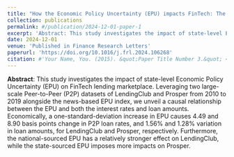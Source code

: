 ```yaml
---
title: "How the Economic Policy Uncertainty (EPU) impacts FinTech: The implication of P2P lending markets"
collection: publications
permalink: #/publication/2024-12-01-paper-1
excerpt: 'Abstract: This study investigates the impact of state-level Economic Policy Uncertainty (EPU) on FinTech lending marketplace. Leveraging two large-scale Peer-to-Peer (P2P) datasets of LendingClub and Prosper from 2010 to 2019 alongside the news-based EPU index, we unveil a causal relationship between the EPU and both the interest rates and loan amounts. Economically, a one-standard-deviation increase in EPU causes 4.49 and 8.90 basis points change in P2P loan rates, and 1.56% and 1.28% variation in loan amounts, for LendingClub and Prosper, respectively. Furthermore, the national-sourced EPU has a relatively stronger effect on LendingClub, while the state-sourced EPU imposes more impacts on Prosper.'
date: 2024-12-01
venue: 'Published in Finance Research Letters'
paperurl: 'https://doi.org/10.1016/j.frl.2024.106268'
citation: #'Your Name, You. (2015). &quot;Paper Title Number 3.&quot; <i>Journal 1</i>. 1(3).'
---
```


**Abstract**: This study investigates the impact of state-level Economic Policy Uncertainty (EPU) on FinTech lending marketplace. Leveraging two large-scale Peer-to-Peer (P2P) datasets of LendingClub and Prosper from 2010 to 2019 alongside the news-based EPU index, we unveil a causal relationship between the EPU and both the interest rates and loan amounts. Economically, a one-standard-deviation increase in EPU causes 4.49 and 8.90 basis points change in P2P loan rates, and 1.56% and 1.28% variation in loan amounts, for LendingClub and Prosper, respectively. Furthermore, the national-sourced EPU has a relatively stronger effect on LendingClub, while the state-sourced EPU imposes more impacts on Prosper.
